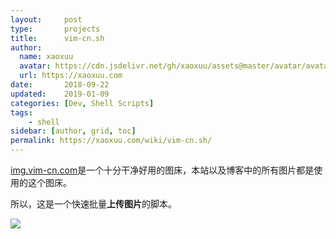 ```yaml
---
layout:     post
type:       projects
title:      vim-cn.sh
author:
  name: xaoxuu
  avatar: https://cdn.jsdelivr.net/gh/xaoxuu/assets@master/avatar/avatar.png
  url: https://xaoxuu.com
date:       2018-09-22
updated:    2019-01-09
categories: [Dev, Shell Scripts]
tags:
    - shell
sidebar: [author, grid, toc]
permalink: https://xaoxuu.com/wiki/vim-cn.sh/
---
```



[img.vim-cn.com](https://img.vim-cn.com)是一个十分干净好用的图床，本站以及博客中的所有图片都是使用的这个图床。

所以，这是一个快速批量**上传图片**的脚本。

<fancybox><img src='https://img.vim-cn.com/0d/e463788b9eb82f82b551d8da1cd4cbae9d64cb.png'><fancybox>

<!--more-->
